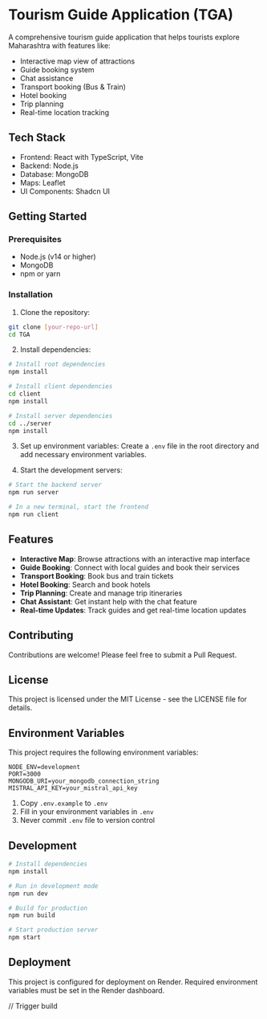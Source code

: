 # Tourism Guide Application (TGA)

A comprehensive tourism guide application that helps tourists explore Maharashtra with features like:
- Interactive map view of attractions
- Guide booking system
- Chat assistance
- Transport booking (Bus & Train)
- Hotel booking
- Trip planning
- Real-time location tracking

## Tech Stack

- Frontend: React with TypeScript, Vite
- Backend: Node.js
- Database: MongoDB
- Maps: Leaflet
- UI Components: Shadcn UI

## Getting Started

### Prerequisites

- Node.js (v14 or higher)
- MongoDB
- npm or yarn

### Installation

1. Clone the repository:
```bash
git clone [your-repo-url]
cd TGA
```

2. Install dependencies:
```bash
# Install root dependencies
npm install

# Install client dependencies
cd client
npm install

# Install server dependencies
cd ../server
npm install
```

3. Set up environment variables:
Create a `.env` file in the root directory and add necessary environment variables.

4. Start the development servers:
```bash
# Start the backend server
npm run server

# In a new terminal, start the frontend
npm run client
```

## Features

- **Interactive Map**: Browse attractions with an interactive map interface
- **Guide Booking**: Connect with local guides and book their services
- **Transport Booking**: Book bus and train tickets
- **Hotel Booking**: Search and book hotels
- **Trip Planning**: Create and manage trip itineraries
- **Chat Assistant**: Get instant help with the chat feature
- **Real-time Updates**: Track guides and get real-time location updates

## Contributing

Contributions are welcome! Please feel free to submit a Pull Request.

## License

This project is licensed under the MIT License - see the LICENSE file for details.

## Environment Variables

This project requires the following environment variables:

```env
NODE_ENV=development
PORT=3000
MONGODB_URI=your_mongodb_connection_string
MISTRAL_API_KEY=your_mistral_api_key
```

1. Copy `.env.example` to `.env`
2. Fill in your environment variables in `.env`
3. Never commit `.env` file to version control

## Development

```bash
# Install dependencies
npm install

# Run in development mode
npm run dev

# Build for production
npm run build

# Start production server
npm start
```

## Deployment

This project is configured for deployment on Render. Required environment variables must be set in the Render dashboard.

// Trigger build 
